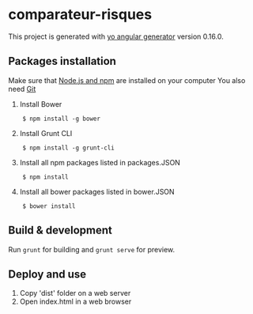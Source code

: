 # comparateur-risques

This project is generated with [yo angular generator](https://github.com/yeoman/generator-angular)
version 0.16.0.

## Packages installation

Make sure that [Node.js and npm](https://nodejs.org/en/) are installed on your computer
You also need [Git](https://git-scm.com/)

1. Install Bower
```
    $ npm install -g bower
```
2. Install Grunt CLI
```
    $ npm install -g grunt-cli
```
3. Install all npm packages listed in packages.JSON
```
    $ npm install
```
4. Install all bower packages listed in bower.JSON
```
    $ bower install
```

## Build & development

Run `grunt` for building and `grunt serve` for preview.

## Deploy and use

1. Copy 'dist' folder on a web server
2. Open index.html in a web browser
